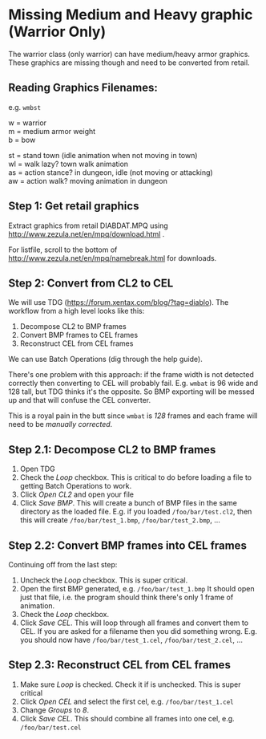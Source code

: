 Missing Medium and Heavy graphic (Warrior Only)
===============================================================================

The warrior class (only warrior) can have medium/heavy armor graphics. These graphics are missing though and need to be converted from retail.

Reading Graphics Filenames:
-------------------------------------------------------------------------------

e.g. `wmbst`

w = warrior  
m = medium armor weight  
b = bow

st = stand town (idle animation when not moving in town)  
wl = walk lazy? town walk animation  
as = action stance? in dungeon, idle (not moving or attacking)  
aw = action walk? moving animation in dungeon

Step 1: Get retail graphics
--------------------------------------------------------------------------------

Extract graphics from retail DIABDAT.MPQ using http://www.zezula.net/en/mpq/download.html .

For listfile, scroll to the bottom of http://www.zezula.net/en/mpq/namebreak.html for downloads.

Step 2: Convert from CL2 to CEL
--------------------------------------------------------------------------------

We will use TDG (https://forum.xentax.com/blog/?tag=diablo). The workflow from a high level looks like this:

1. Decompose CL2 to BMP frames
2. Convert BMP frames to CEL frames
3. Reconstruct CEL from CEL frames

We can use Batch Operations (dig through the help guide).

There's one problem with this approach: if the frame width is not detected correctly then converting to CEL will probably fail. E.g. `wmbat` is 96 wide and 128 tall, but TDG thinks it's the opposite. So BMP exporting will be messed up and that will confuse the CEL converter.

This is a royal pain in the butt since `wmbat` is _128_ frames and each frame will need to be _manually corrected_.

Step 2.1: Decompose CL2 to BMP frames
--------------------------------------------------------------------------------

1. Open TDG
2. Check the _Loop_ checkbox. This is critical to do before loading a file to getting Batch Operations to work.
3. Click _Open CL2_ and open your file
4. Click _Save BMP_. This will create a bunch of BMP files in the same directory as the loaded file. E.g. if you loaded `/foo/bar/test.cl2`, then this will create `/foo/bar/test_1.bmp`, `/foo/bar/test_2.bmp`, ...

Step 2.2: Convert BMP frames into CEL frames
--------------------------------------------------------------------------------

Continuing off from the last step:

1. Uncheck the _Loop_ checkbox. This is super critical.
2. Open the first BMP generated, e.g. `/foo/bar/test_1.bmp` It should open just that file, i.e. the program should think there's only 1 frame of animation.
3. Check the _Loop_ checkbox.
4. Click _Save CEL_. This will loop through all frames and convert them to CEL. If you are asked for a filename then you did something wrong. E.g. you should now have `/foo/bar/test_1.cel`, `/foo/bar/test_2.cel`, ...

Step 2.3: Reconstruct CEL from CEL frames
--------------------------------------------------------------------------------

1. Make sure _Loop_ is checked. Check it if is unchecked. This is super critical
2. Click _Open CEL_ and select the first cel, e.g. `/foo/bar/test_1.cel`
3. Change _Groups_ to _8_.
4. Click _Save CEL_. This should combine all frames into one cel, e.g. `/foo/bar/test.cel`